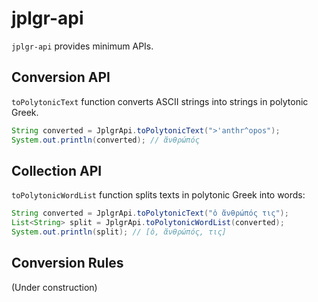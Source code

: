 # jplgr-api
`jplgr-api` provides minimum APIs.

## Conversion API
`toPolytonicText` function converts ASCII strings into strings in polytonic Greek.
```java
String converted = JplgrApi.toPolytonicText(">'anthr^opos");
System.out.println(converted); // ἄνθρώπός
```

## Collection API
`toPolytonicWordList` function splits texts in polytonic Greek into words:
```java
String converted = JplgrApi.toPolytonicText("ὁ ἄνθρώπός τις");
List<String> split = JplgrApi.toPolytonicWordList(converted);
System.out.println(split); // [ὁ, ἄνθρώπός, τις]
```

## Conversion Rules
(Under construction)